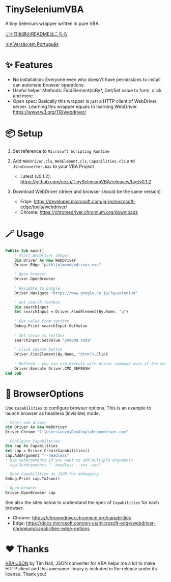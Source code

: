 # TinySeleniumVBA

A tiny Selenium wrapper written in pure VBA.

[🇯🇵日本語のREADMEはこちら](https://github.com/uezo/TinySeleniumVBA/blob/main/README.ja.md)

[🇧🇷Versão em Português](https://github.com/tdmsoares/TinySeleniumVBA/blob/ReadmeInPortuguese/README.pt.md)


# ✨ Features

- No installation: Everyone even who doesn't have permissions to install can automate browser operations.
- Useful helper Methods: FindElement(s)By*, Get/Set value to form, click and more.
- Open spec: Basically this wrapper is just a HTTP client of WebDriver server. Learning this wrapper equals to learning WebDriver.
https://www.w3.org/TR/webdriver/


# 📦 Setup

1. Set reference to `Microsoft Scripting Runtime`

1. Add `WebDriver.cls`, `WebElement.cls`, `Capabilities.cls` and `JsonConverter.bas` to your VBA Project
    - Latest (v0.1.2): https://github.com/uezo/TinySeleniumVBA/releases/tag/v0.1.2

1. Download WebDriver (driver and browser should be the same version)
    - Edge: https://developer.microsoft.com/ja-jp/microsoft-edge/tools/webdriver/
    - Chrome: https://chromedriver.chromium.org/downloads

# 🪄 Usage

```vb
Public Sub main()
    ' Start WebDriver (Edge)
    Dim Driver As New WebDriver
    Driver.Edge "path\to\msedgedriver.exe"

    ' Open browser
    Driver.OpenBrowser
    
    ' Navigate to Google
    Driver.Navigate "https://www.google.co.jp/?q=selenium"

    ' Get search textbox
    Dim searchInput
    Set searchInput = Driver.FindElement(By.Name, "q")
    
    ' Get value from textbox
    Debug.Print searchInput.GetValue
    
    ' Set value to textbox
    searchInput.SetValue "yomoda soba"
    
    ' Click search button
    Driver.FindElement(By.Name, "btnK").Click
    
    ' Refresh - you can use Execute with driver command even if the method is not provided
    Driver.Execute Driver.CMD_REFRESH
End Sub
```

# 🐙 BrowserOptions

Use `Capabilities` to configure browser options. This is an example to launch browser as headless (invisible) mode.

```vb
' Start web driver
Dim Driver As New WebDriver
Driver.Chrome "C:\Users\uezo\Desktop\chromedriver.exe"

' Configure Capabilities
Dim cap As Capabilities
Set cap = Driver.CreateCapabilities()
cap.AddArgument "--headless"
' Use SetArguments if you want to add multiple arguments
' cap.SetArguments "--headless --xxx -xxx"

' Show Capabilities as JSON for debugging
Debug.Print cap.ToJson()

' Open browser
Driver.OpenBrowser cap
```

See also the sites below to understand the spec of `Capabilities` for each browser.
- Chrome: https://chromedriver.chromium.org/capabilities
- Edge: https://docs.microsoft.com/en-us/microsoft-edge/webdriver-chromium/capabilities-edge-options

# ❤️ Thanks

[VBA-JSON](https://github.com/VBA-tools/VBA-JSON) by Tim Hall, JSON converter for VBA helps me a lot to make HTTP client and this awesome library is included in the release under its license. Thank you!
